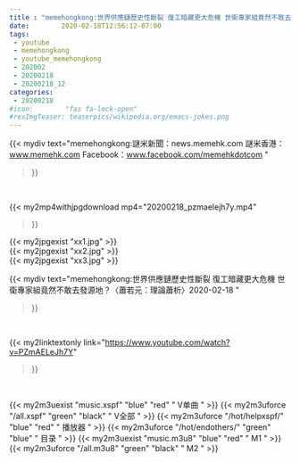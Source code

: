 ```yaml
---
title : "memehongkong:世界供應鏈歷史性斷裂 復工暗藏更大危機 世衛專家組竟然不敢去發源地？〈蕭若元：理論蕭析〉2020-02-18 "
date:        2020-02-18T12:56:12-07:00
tags:
 - youtube
 - memehongkong
 - youtube_memehongkong
 - 202002
 - 20200218
 - 20200218_12
categories:
 - 20200218
#icon:        "fas fa-lock-open"
#resImgTeaser: teaserpics/wikipedia.org/emacs-jokes.png
---
```


{{< mydiv text="memehongkong:謎米新聞：news.memehk.com 謎米香港： www.memehk.com Facebook：www.facebook.com/memehkdotcom "
>}}
<br>


{{< my2mp4withjpgdownload mp4="20200218_pzmaelejh7y.mp4"
>}}

{{< my2jpgexist "xx1.jpg" >}}<br>
{{< my2jpgexist "xx2.jpg" >}}<br>
{{< my2jpgexist "xx3.jpg" >}}<br>



{{< mydiv text="memehongkong:世界供應鏈歷史性斷裂 復工暗藏更大危機 世衛專家組竟然不敢去發源地？〈蕭若元：理論蕭析〉2020-02-18 "
>}}
<br>

{{< my2linktextonly link="https://www.youtube.com/watch?v=PZmAELeJh7Y"
>}}


<br>

{{< my2m3uexist "music.xspf"        "blue"   "red"    " V单曲 " >}} {{< my2m3uforce "/all.xspf"         "green"  "black"  " V全部 " >}} {{< my2m3uforce "/hot/helpxspf/"    "blue"   "red"    " 播放器 " >}} {{< my2m3uforce "/hot/endothers/"   "green"  "blue"   " 目录 " >}} {{< my2m3uexist "music.m3u8"        "blue"   "red"    " M1 " >}} {{< my2m3uforce "/all.m3u8"         "green"  "black"  " M2 " >}} 
